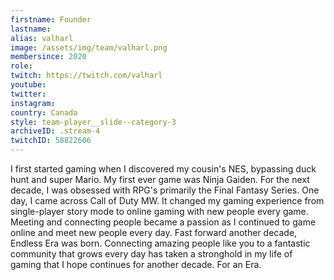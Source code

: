 ```yaml
---
firstname: Founder
lastname: 
alias: valharl
image: /assets/img/team/valharl.png
membersince: 2020
role:
twitch: https://twitch.com/valharl
youtube:
twitter:
instagram:
country: Canada
style: team-player__slide--category-3
archiveID: .stream-4
twitchID: 58822606 
---
```

I first started gaming when I discovered my cousin's NES, bypassing duck hunt and super Mario. My first ever game was Ninja Gaiden. For the next decade, I was obsessed with RPG's primarily the Final Fantasy Series. One day, I came across Call of Duty MW. It changed my gaming experience from single-player story mode to online gaming with new people every game. Meeting and connecting people became a passion as I continued to game online and meet new people every day. Fast forward another decade, Endless Era was born. Connecting amazing people like you to a fantastic community that grows every day has taken a stronghold in my life of gaming that I hope continues for another decade. For an Era.